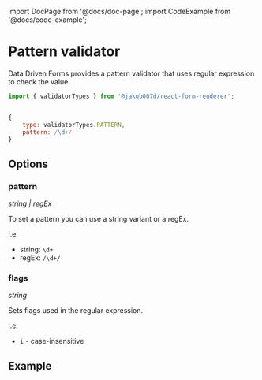 import DocPage from '@docs/doc-page';
import CodeExample from '@docs/code-example';

<DocPage>

# Pattern validator

Data Driven Forms provides a pattern validator that uses regular expression to check the value.

```jsx
import { validatorTypes } from '@jakub007d/react-form-renderer';


{
    type: validatorTypes.PATTERN,
    pattern: /\d+/
}
```

## Options

### pattern

*string | regEx*

To set a pattern you can use a string variant or a regEx.

i.e.

- string: `\d+`
- regEx: `/\d+/`

### flags

*string*

Sets flags used in the regular expression.

i.e.

- `i` - case-insensitive

## Example

<CodeExample mode="preview" source="components/validators/pattern-validator" />

</DocPage>

